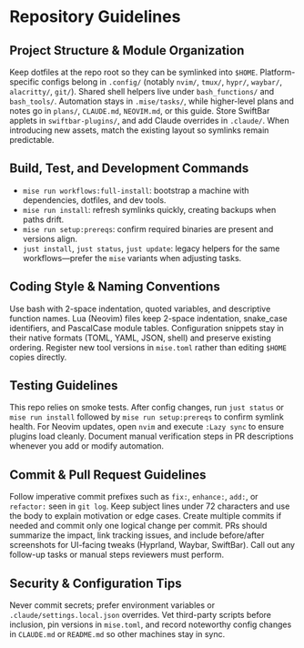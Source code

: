 # Repository Guidelines

## Project Structure & Module Organization
Keep dotfiles at the repo root so they can be symlinked into `$HOME`. Platform-specific configs belong in `.config/` (notably `nvim/`, `tmux/`, `hypr/`, `waybar/`, `alacritty/`, `git/`). Shared shell helpers live under `bash_functions/` and `bash_tools/`. Automation stays in `.mise/tasks/`, while higher-level plans and notes go in `plans/`, `CLAUDE.md`, `NEOVIM.md`, or this guide. Store SwiftBar applets in `swiftbar-plugins/`, and add Claude overrides in `.claude/`. When introducing new assets, match the existing layout so symlinks remain predictable.

## Build, Test, and Development Commands
- `mise run workflows:full-install`: bootstrap a machine with dependencies, dotfiles, and dev tools.
- `mise run install`: refresh symlinks quickly, creating backups when paths drift.
- `mise run setup:prereqs`: confirm required binaries are present and versions align.
- `just install`, `just status`, `just update`: legacy helpers for the same workflows—prefer the `mise` variants when adjusting tasks.

## Coding Style & Naming Conventions
Use bash with 2-space indentation, quoted variables, and descriptive function names. Lua (Neovim) files keep 2-space indentation, snake_case identifiers, and PascalCase module tables. Configuration snippets stay in their native formats (TOML, YAML, JSON, shell) and preserve existing ordering. Register new tool versions in `mise.toml` rather than editing `$HOME` copies directly.

## Testing Guidelines
This repo relies on smoke tests. After config changes, run `just status` or `mise run install` followed by `mise run setup:prereqs` to confirm symlink health. For Neovim updates, open `nvim` and execute `:Lazy sync` to ensure plugins load cleanly. Document manual verification steps in PR descriptions whenever you add or modify automation.

## Commit & Pull Request Guidelines
Follow imperative commit prefixes such as `fix:`, `enhance:`, `add:`, or `refactor:` seen in `git log`. Keep subject lines under 72 characters and use the body to explain motivation or edge cases. Create multiple commits if needed and commit only one logical change per commit. PRs should summarize the impact, link tracking issues, and include before/after screenshots for UI-facing tweaks (Hyprland, Waybar, SwiftBar). Call out any follow-up tasks or manual steps reviewers must perform.

## Security & Configuration Tips
Never commit secrets; prefer environment variables or `.claude/settings.local.json` overrides. Vet third-party scripts before inclusion, pin versions in `mise.toml`, and record noteworthy config changes in `CLAUDE.md` or `README.md` so other machines stay in sync.
